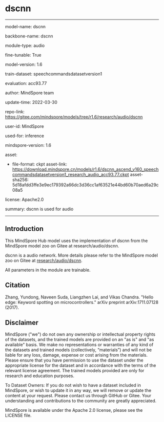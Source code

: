 # dscnn

---

model-name: dscnn

backbone-name: dscnn

module-type: audio

fine-tunable: True

model-version: 1.6

train-dataset: speechcommandsdatasetversion1

evaluation: acc93.77

author: MindSpore team

update-time: 2022-03-30

repo-link: <https://gitee.com/mindspore/models/tree/r1.6/research/audio/dscnn>

user-id: MindSpore

used-for: inference

mindspore-version: 1.6

asset:

-
    file-format: ckpt
    asset-link: <https://download.mindspore.cn/models/r1.6/dscnn_ascend_v160_speechcommandsdatasetversion1_research_audio_acc93.77.ckpt>
    asset-sha256: 5d18afdd3ffe3e9ec179392a66dc3d36cc1af63521e44bd60b70aed6a29c08a5

license: Apache2.0

summary: dscnn is used for audio

---

## Introduction

This MindSpore Hub model uses the implementation of dscnn from the MindSpore model zoo on Gitee at research/audio/dscnn.

dscnn is a audio network. More details please refer to the MindSpore model zoo on Gitee at [research/audio/dscnn](https://gitee.com/mindspore/models/blob/r1.6/research/audio/dscnn/README.md).

All parameters in the module are trainable.

## Citation

Zhang, Yundong, Naveen Suda, Liangzhen Lai, and Vikas Chandra. "Hello edge: Keyword spotting on microcontrollers." arXiv preprint arXiv:1711.07128 (2017).

## Disclaimer

MindSpore ("we") do not own any ownership or intellectual property rights of the datasets, and the trained models are provided on an "as is" and "as available" basis. We make no representations or warranties of any kind of the datasets and trained models (collectively, “materials”) and will not be liable for any loss, damage, expense or cost arising from the materials. Please ensure that you have permission to use the dataset under the appropriate license for the dataset and in accordance with the terms of the relevant license agreement. The trained models provided are only for research and education purposes.

To Dataset Owners: If you do not wish to have a dataset included in MindSpore, or wish to update it in any way, we will remove or update the content at your request. Please contact us through GitHub or Gitee. Your understanding and contributions to the community are greatly appreciated.

MindSpore is available under the Apache 2.0 license, please see the LICENSE file.
